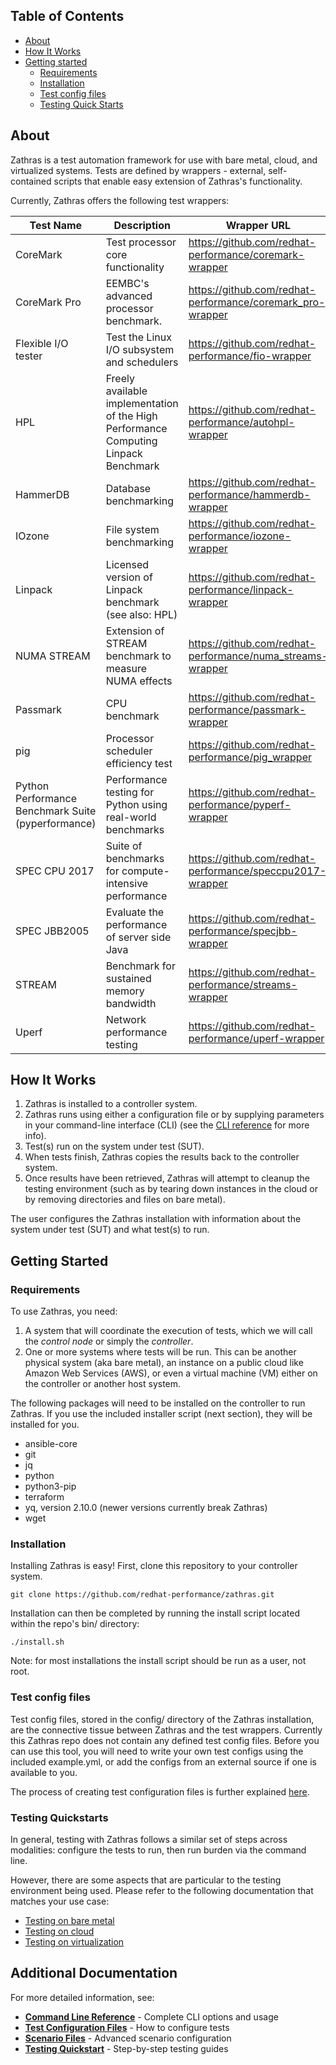 ## Table of Contents
- [About](#about)
- [How It Works](#how-it-works)
- [Getting started](#getting-started)
    - [Requirements](#requirements)
    - [Installation](#installation)
    - [Test config files](#test-config-files)
    - [Testing Quick Starts](#installation-and-quick-start)


## About
Zathras is a test automation framework for use with bare metal, cloud, and virtualized systems. Tests are defined by wrappers - external, self-contained scripts that enable easy extension of Zathras's functionality. 

Currently, Zathras offers the following test wrappers:

| Test Name                                          | Description                                                                         | Wrapper URL                                                |
|----------------------------------------------------|-------------------------------------------------------------------------------------|------------------------------------------------------------|
| CoreMark                                           | Test processor core functionality                                                   | https://github.com/redhat-performance/coremark-wrapper     |
| CoreMark Pro                                       | EEMBC's advanced processor benchmark.                                               | https://github.com/redhat-performance/coremark_pro-wrapper |
| Flexible I/O tester                                | Test the Linux I/O subsystem and schedulers                                         | https://github.com/redhat-performance/fio-wrapper          |
| HPL                                                | Freely available implementation of the High Performance Computing Linpack Benchmark | https://github.com/redhat-performance/autohpl-wrapper      |
| HammerDB                                           | Database benchmarking                                                               | https://github.com/redhat-performance/hammerdb-wrapper     |
| IOzone                                             | File system benchmarking                                                            | https://github.com/redhat-performance/iozone-wrapper       |
| Linpack                                            | Licensed version of Linpack benchmark (see also: HPL)                               | https://github.com/redhat-performance/linpack-wrapper      |
| NUMA STREAM                                        | Extension of STREAM benchmark to measure NUMA effects                               | https://github.com/redhat-performance/numa_streams-wrapper |
| Passmark                                           | CPU benchmark                                                                       | https://github.com/redhat-performance/passmark-wrapper     |
| pig                                                | Processor scheduler efficiency test                                                 | https://github.com/redhat-performance/pig_wrapper          |
| Python Performance Benchmark Suite (pyperformance) | Performance testing for Python using real-world benchmarks                          | https://github.com/redhat-performance/pyperf-wrapper       |
| SPEC CPU 2017                                      | Suite of benchmarks for compute-intensive performance                               | https://github.com/redhat-performance/speccpu2017-wrapper  |
| SPEC JBB2005                                       | Evaluate the performance of server side Java                                        | https://github.com/redhat-performance/specjbb-wrapper      |
| STREAM                                             | Benchmark for sustained memory bandwidth                                            | https://github.com/redhat-performance/streams-wrapper      |
| Uperf                                              | Network performance testing                                                         | https://github.com/redhat-performance/uperf-wrapper        |

## How It Works
1. Zathras is installed to a controller system.
2. Zathras runs using either a configuration file or by supplying parameters in your command-line interface (CLI) (see the [CLI reference](docs/command_line_reference.md) for more info).  
3. Test(s) run on the system under test (SUT).
4. When tests finish, Zathras copies the results back to the controller system.
5. Once results have been retrieved, Zathras will attempt to cleanup the testing environment (such as by tearing down instances in the cloud or by removing directories and files on bare metal). 

The user configures the Zathras installation with information about the system under test (SUT) and what test(s) to run.

## Getting Started

### Requirements
To use Zathras, you need: 
1. A system that will coordinate the execution of tests, which we will call the *control node* or simply the *controller*.
2. One or more systems where tests will be run. This can be another physical system (aka bare metal), an instance on a public cloud like Amazon Web Services (AWS), or even a virtual machine (VM) either on the controller or another host system.

The following packages will need to be installed on the controller to run Zathras. If you use the included installer script (next section), they will be installed for you.
- ansible-core
- git
- jq
- python
- python3-pip
- terraform
- yq, version 2.10.0 (newer versions currently break Zathras)
- wget

### Installation
Installing Zathras is easy! First, clone this repository to your controller system.

    git clone https://github.com/redhat-performance/zathras.git

Installation can then be completed by running the install script located within the repo's bin/ directory:

    ./install.sh


Note: for most installations the install script should be run as a user, not root.

### Test config files
Test config files, stored in the config/ directory of the Zathras installation, are the connective tissue between Zathras and the test wrappers. Currently this Zathras repo does not contain any defined test config files. Before you can use this tool, you will need to write your own test configs using the included example.yml, or add the configs from an external source if one is available to you.

The process of creating test configuration files is further explained [here](docs/test_config_files.md).

### Testing Quickstarts
In general, testing with Zathras follows a similar set of steps across modalities: configure the tests to run, then run burden via the command line. 

However, there are some aspects that are particular to the testing environment being used. Please refer to the following documentation that matches your use case:

- [Testing on bare metal](docs/testing_quickstart.md#testing-on-bare-metal)
- [Testing on cloud](docs/testing_quickstart.md#testing-on-cloud)
- [Testing on virtualization](docs/testing_quickstart.md#testing-in-virtualization)

## Additional Documentation

For more detailed information, see:

- **[Command Line Reference](docs/command_line_reference.md)** - Complete CLI options and usage
- **[Test Configuration Files](docs/test_config_files.md)** - How to configure tests
- **[Scenario Files](docs/scenario_files.md)** - Advanced scenario configuration
- **[Testing Quickstart](docs/testing_quickstart.md)** - Step-by-step testing guides

